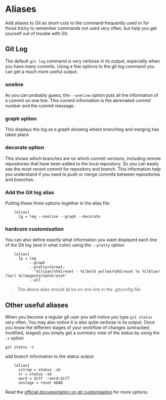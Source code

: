 # Aliases

Add aliases to Git as short-cuts to the command frequently used or for those tricky to remember commands not used very often, but help you get yourself out of trouble with Git.


## Git Log

The default `git log` command is very verbose in its output, especially when you have many commits.  Using a few options to the git log command you can get a much more useful output.

### oneline

As you can probably guess, the `--oneline` option puts all the information of a commit on one line.  This commit information is the abreviated commit number and the commit message.

### graph option

This displays the log as a graph showing where branching and merging has taken place


### decorate option

This shows which branches are on which commit versions, including remote repositories that have been added to the local repository.  So you can easily see the most recent commit for repository and branch.  This information help you understand if you need to push or merge commits between repositories and branches.


### Add the Git log alias

Putting these three options together in the alias file:

```config
    [alias]
      lg = log --oneline --graph --decorate
```


### hardcore customisation

You can also define exactly what information you want displayed each line of the Git log (and in what color) using the `--pretty` option

```config
    [alias]
      lp = log
           --graph
           --pretty=format:
             '%C(cyan)%h%Creset - %C(bold yellow)%d%Creset %s %C(blue)(%ar) %C(magenta)%an%Creset'
           --all

```

> The above alias should all be on one line in the .gitconfig file


## Other useful aliases

When you become a regular git user you will notice you type `git status` very often.  You may also notice it is also quite verbose in its output.  Once you know the different stages of your workflow of changes (untracked, modified, staged) you simply get a summary view of the status by using the `-s` option

```shell
git status -s
```


add branch information to the status output

```config
    [alias]
      sitrep = status -sb
      sr = status -sb
      word = diff --word-diff
      unstage = reset HEAD
```


Read the [official documentation on git customisation](http://git-scm.com/book/en/Customizing-Git-Git-Configuration) for more options.
